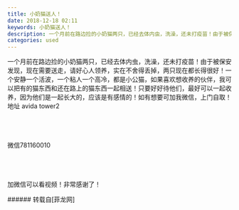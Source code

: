 ```yaml
---
title: 小奶猫送人！
date: 2018-12-18 02:11
keywords: 小奶猫送人！
description: 一个月前在路边捡的小奶猫两只，已经去体内虫，洗澡，还未打疫苗！由于被保安发现，现在需要送走，请好心人领养，实在不舍得丢掉，两只现在都长得很好！一个安静一个活波，一个粘人一个高冷，都是小公猫，如果喜欢想收养的伙伴，我可以把有的猫东西和还在路上的猫东西一起相送！只要好好待他们，最好可以一起收养，因为他们是一起长大的，应该是有感情的！如有想要可加我微信，上门自取！地址 avida tower2微信781160010加微信可以看视频！非常感谢了！
categories: used
---
```

<td class="t_f" id="postmessage_2513610">

一个月前在路边捡的小奶猫两只，已经去体内虫，洗澡，还未打疫苗！由于被保安发现，现在需要送走，请好心人领养，实在不舍得丢掉，两只现在都长得很好！一个安静一个活波，一个粘人一个高冷，都是小公猫，如果喜欢想收养的伙伴，我可以把有的猫东西和还在路上的猫东西一起相送！只要好好待他们，最好可以一起收养，因为他们是一起长大的，应该是有感情的！如有想要可加我微信，上门自取！<br/>
地址 avida tower2<br/>
<img alt="" border="0" class="zoom" data-cf-modified-6e128abec938845480cdeefc-="" file="http://www.flw.ph/data/appbyme/upload/image/201812/18/w9Oko0S05tGs.jpg" id="aimg_gZWjH" lazyloadthumb="1" onclick="" onmouseover="" src="http://www.flw.ph/data/appbyme/upload/image/201812/18/w9Oko0S05tGs.jpg"/><br/>
<br/>
<img alt="" border="0" class="zoom" data-cf-modified-6e128abec938845480cdeefc-="" file="http://www.flw.ph/data/appbyme/upload/image/201812/18/3vPz2H5NjM9b.jpg" id="aimg_hX6q8" lazyloadthumb="1" onclick="" onmouseover="" src="http://www.flw.ph/data/appbyme/upload/image/201812/18/3vPz2H5NjM9b.jpg"/><br/>
<br/>
<img alt="" border="0" class="zoom" data-cf-modified-6e128abec938845480cdeefc-="" file="http://www.flw.ph/data/appbyme/upload/image/201812/18/lGnweziSo0k7.jpg" id="aimg_h8LiR" lazyloadthumb="1" onclick="" onmouseover="" src="http://www.flw.ph/data/appbyme/upload/image/201812/18/lGnweziSo0k7.jpg"/><br/>
<br/>
<img alt="" border="0" class="zoom" data-cf-modified-6e128abec938845480cdeefc-="" file="http://www.flw.ph/data/appbyme/upload/image/201812/18/a1HueAkB7mqg.jpg" id="aimg_B4k1A" lazyloadthumb="1" onclick="" onmouseover="" src="http://www.flw.ph/data/appbyme/upload/image/201812/18/a1HueAkB7mqg.jpg"/><br/>
<br/>
微信781160010<br/>
<br/>
<br/>
<br/>
<br/>
加微信可以看视频！非常感谢了！<br/>
</td>
###### 转载自[菲龙网]